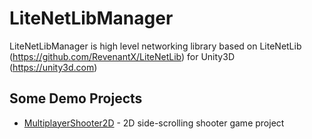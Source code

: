 # LiteNetLibManager

LiteNetLibManager is high level networking library based on LiteNetLib (https://github.com/RevenantX/LiteNetLib) for Unity3D (https://unity3d.com)

## Some Demo Projects

- [MultiplayerShooter2D](https://github.com/insthync/MultiplayerShooter2D) - 2D side-scrolling shooter game project